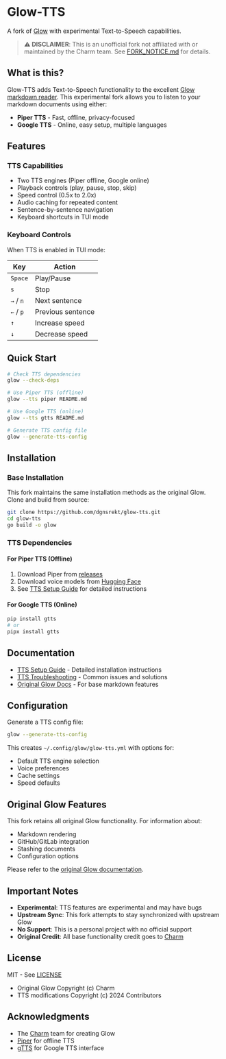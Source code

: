 # Glow-TTS

A fork of [Glow](https://github.com/charmbracelet/glow) with experimental Text-to-Speech capabilities.

> **⚠️ DISCLAIMER**: This is an unofficial fork not affiliated with or maintained by the Charm team. See [FORK_NOTICE.md](FORK_NOTICE.md) for details.

## What is this?

Glow-TTS adds Text-to-Speech functionality to the excellent [Glow markdown reader](https://github.com/charmbracelet/glow). This experimental fork allows you to listen to your markdown documents using either:

- **Piper TTS** - Fast, offline, privacy-focused
- **Google TTS** - Online, easy setup, multiple languages

## Features

### TTS Capabilities
- Two TTS engines (Piper offline, Google online)
- Playback controls (play, pause, stop, skip)
- Speed control (0.5x to 2.0x)
- Audio caching for repeated content
- Sentence-by-sentence navigation
- Keyboard shortcuts in TUI mode

### Keyboard Controls

When TTS is enabled in TUI mode:

| Key | Action |
|-----|--------|
| `Space` | Play/Pause |
| `s` | Stop |
| `→` / `n` | Next sentence |
| `←` / `p` | Previous sentence |
| `↑` | Increase speed |
| `↓` | Decrease speed |

## Quick Start

```bash
# Check TTS dependencies
glow --check-deps

# Use Piper TTS (offline)
glow --tts piper README.md

# Use Google TTS (online)
glow --tts gtts README.md

# Generate TTS config file
glow --generate-tts-config
```

## Installation

### Base Installation

This fork maintains the same installation methods as the original Glow. Clone and build from source:

```bash
git clone https://github.com/dgnsrekt/glow-tts.git
cd glow-tts
go build -o glow
```

### TTS Dependencies

#### For Piper TTS (Offline)
1. Download Piper from [releases](https://github.com/rhasspy/piper/releases)
2. Download voice models from [Hugging Face](https://huggingface.co/rhasspy/piper-voices)
3. See [TTS Setup Guide](docs/TTS_SETUP.md) for detailed instructions

#### For Google TTS (Online)
```bash
pip install gtts
# or
pipx install gtts
```

## Documentation

- [TTS Setup Guide](docs/TTS_SETUP.md) - Detailed installation instructions
- [TTS Troubleshooting](docs/TTS_TROUBLESHOOTING.md) - Common issues and solutions
- [Original Glow Docs](https://github.com/charmbracelet/glow#readme) - For base markdown features

## Configuration

Generate a TTS config file:
```bash
glow --generate-tts-config
```

This creates `~/.config/glow/glow-tts.yml` with options for:
- Default TTS engine selection
- Voice preferences
- Cache settings
- Speed defaults

## Original Glow Features

This fork retains all original Glow functionality. For information about:
- Markdown rendering
- GitHub/GitLab integration  
- Stashing documents
- Configuration options

Please refer to the [original Glow documentation](https://github.com/charmbracelet/glow#readme).

## Important Notes

- **Experimental**: TTS features are experimental and may have bugs
- **Upstream Sync**: This fork attempts to stay synchronized with upstream Glow
- **No Support**: This is a personal project with no official support
- **Original Credit**: All base functionality credit goes to [Charm](https://charm.sh)

## License

MIT - See [LICENSE](LICENSE)

- Original Glow Copyright (c) Charm
- TTS modifications Copyright (c) 2024 Contributors

## Acknowledgments

- The [Charm](https://charm.sh) team for creating Glow
- [Piper](https://github.com/rhasspy/piper) for offline TTS
- [gTTS](https://github.com/pndurette/gTTS) for Google TTS interface